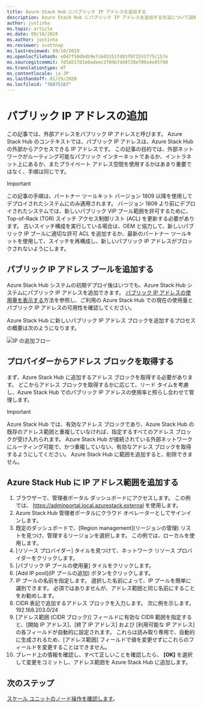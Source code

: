 ```yaml
---
title: Azure Stack Hub にパブリック IP アドレスを追加する
description: Azure Stack Hub にパブリック IP アドレスを追加する方法について説明します。
author: justinha
ms.topic: article
ms.date: 09/10/2019
ms.author: justinha
ms.reviewer: scottnap
ms.lastreviewed: 09/10/2019
ms.openlocfilehash: e047f50dbdb9e7c645351fd83f9f1551f75c157e
ms.sourcegitcommit: fd5d217d3a8adeec2f04b74d4728e709a4a95790
ms.translationtype: HT
ms.contentlocale: ja-JP
ms.lasthandoff: 01/29/2020
ms.locfileid: "76875167"
---
```

# <a name="add-public-ip-addresses"></a>パブリック IP アドレスの追加

この記事では、外部アドレスをパブリック IP アドレスと呼びます。 Azure Stack Hub のコンテキストでは、パブリック IP アドレスは、Azure Stack Hub の外部からアクセスできる IP アドレスです。 この記事の目的では、外部ネットワークがルーティング可能なパブリック インターネットであるか、イントラネット上にあるか、またプライベート アドレス空間を使用するかはあまり重要ではなく、手順は同じです。

> [!IMPORTANT]
> この記事の手順は、パートナー ツールキット バージョン 1809 以降を使用してデプロイされたシステムにのみ適用されます。 バージョン 1809 より前にデプロイされたシステムでは、新しいパブリック VIP プール範囲を許可するために、Top-of-Rack (TOR) スイッチ アクセス制御リスト (ACL) を更新する必要があります。 古いスイッチ構成を実行している場合は、OEM と協力して、新しいパブリック IP プールに適切な許可 ACL を追加するか、最新のパートナー ツールキットを使用して、スイッチを再構成し、新しいパブリック IP アドレスがブロックされないようにします。

## <a name="add-a-public-ip-address-pool"></a>パブリック IP アドレス プールを追加する
Azure Stack Hub システムの初期デプロイ後はいつでも、Azure Stack Hub システムにパブリック IP アドレスを追加できます。 [パブリック IP アドレスの使用量を表示する](azure-stack-viewing-public-ip-address-consumption.md)方法を参照し、ご利用の Azure Stack Hub での現在の使用量とパブリック IP アドレスの可用性を確認してください。

Azure Stack Hub に新しいパブリック IP アドレス ブロックを追加するプロセスの概要は次のようになります。

 ![IP の追加フロー](media/azure-stack-add-ips/flow.PNG)

## <a name="obtain-the-address-block-from-your-provider"></a>プロバイダーからアドレス ブロックを取得する
まず、Azure Stack Hub に追加するアドレス ブロックを取得する必要があります。 どこからアドレス ブロックを取得するかに応じて、リード タイムを考慮し、Azure Stack Hub でのパブリック IP アドレスの使用率と照らし合わせて管理します。

> [!IMPORTANT]
> Azure Stack Hub では、有効なアドレス ブロックであり、Azure Stack Hub の既存のアドレス範囲と重複していなければ、指定するすべてのアドレス ブロックが受け入れられます。 Azure Stack Hub が接続されている外部ネットワークにルーティング可能で、かつ重複していない、有効なアドレス ブロックを取得するようにしてください。 Azure Stack Hub に範囲を追加すると、削除できません。

## <a name="add-the-ip-address-range-to-azure-stack-hub"></a>Azure Stack Hub に IP アドレス範囲を追加する

1. ブラウザーで、管理者ポータル ダッシュボードにアクセスします。 この例では、 https://adminportal.local.azurestack.external を使用します。
2. Azure Stack Hub 管理者ポータルにクラウド オペレーターとしてサインインします。
3. 既定のダッシュボードで、[Region management]\(リージョンの管理\) リストを見つけ、管理するリージョンを選択します。 この例では、ローカルを使用します。
4. [リソース プロバイダー] タイルを見つけて、ネットワーク リソース プロバイダーをクリックします。
5. [パブリック IP プールの使用量] タイルをクリックします。
6. [Add IP pool]\(IP プールの追加\) ボタンをクリックします。
7. IP プールの名前を指定します。 選択した名前によって、IP プールを簡単に識別できます。 必須ではありませんが、アドレス範囲と同じ名前にすることをお勧めします。
8. CIDR 表記で追加するアドレス ブロックを入力します。 次に例を示します。192.168.203.0/24
9. [アドレス範囲 (CIDR ブロック)] フィールドに有効な CIDR 範囲を指定すると、[開始 IP アドレス]、[終了 IP アドレス] および [利用可能な IP アドレス] の各フィールドが自動的に設定されます。 これらは読み取り専用で、自動的に生成されるため、[アドレス範囲] フィールドで値を変更せずにこれらのフィールドを変更することはできません。
10. ブレード上の情報を確認し、すべて正しいことを確認したら、 **[OK]** を選択して変更をコミットし、アドレス範囲を Azure Stack Hub に追加します。


## <a name="next-steps"></a>次のステップ 
[スケール ユニットのノード操作を確認します](azure-stack-node-actions.md)。

